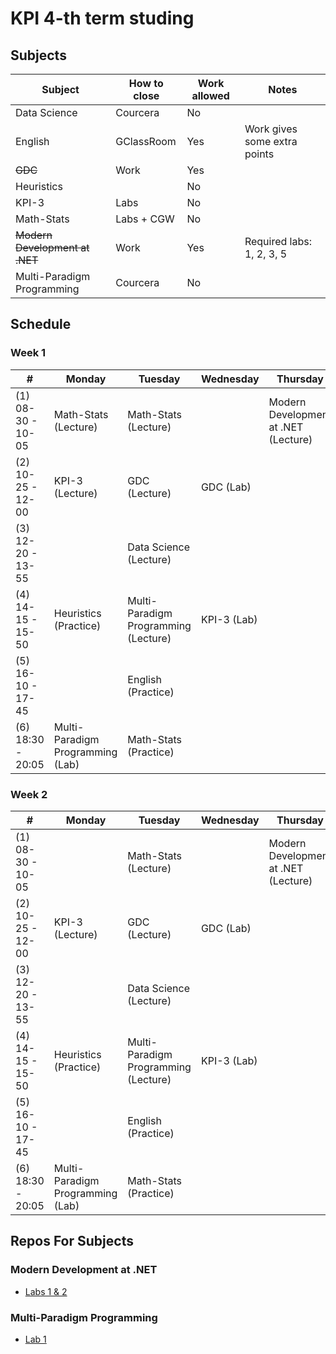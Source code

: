 # KPI 4-th term studing

## Subjects

| Subject                        | How to close | Work allowed | Notes                        |
|--------------------------------|--------------|--------------|------------------------------|
| Data Science                   | Courcera     | No           |                              |
| English                        | GClassRoom   | Yes          | Work gives some extra points |
| ~~GDC~~                        | Work         | Yes          |                              |
| Heuristics                     |              | No           |                              |
| KPI-3                          | Labs         | No           |                              |
| Math-Stats                     | Labs + CGW   | No           |                              |
| ~~Modern Development at .NET~~ | Work         | Yes          | Required labs: 1, 2, 3, 5    |
| Multi-Paradigm Programming     | Courcera     | No           |                              |


## Schedule

### Week 1

| #                      | Monday                           | Tuesday                              | Wednesday   | Thursday                             |
|------------------------|----------------------------------|--------------------------------------|-------------|--------------------------------------|
| (1)<br/> 08-30 - 10-05 | Math-Stats (Lecture)             | Math-Stats (Lecture)                 |             | Modern Development at .NET (Lecture) |
| (2)<br/> 10-25 - 12-00 | KPI-3 (Lecture)                  | GDC (Lecture)                        | GDC (Lab)   |                                      |
| (3)<br/> 12-20 - 13-55 |                                  | Data Science (Lecture)               |             |                                      |
| (4)<br/> 14-15 - 15-50 | Heuristics (Practice)            | Multi-Paradigm Programming (Lecture) | KPI-3 (Lab) |                                      |
| (5)<br/> 16-10 - 17-45 |                                  | English (Practice)                   |             |                                      |
| (6)<br/> 18:30 - 20:05 | Multi-Paradigm Programming (Lab) | Math-Stats (Practice)                |             |                                      |


### Week 2

| #                      | Monday                           | Tuesday                              | Wednesday   | Thursday                             |
|------------------------|----------------------------------|--------------------------------------|-------------|--------------------------------------|
| (1)<br/> 08-30 - 10-05 |                                  | Math-Stats (Lecture)                 |             | Modern Development at .NET (Lecture) |
| (2)<br/> 10-25 - 12-00 | KPI-3 (Lecture)                  | GDC (Lecture)                        | GDC (Lab)   |                                      |
| (3)<br/> 12-20 - 13-55 |                                  | Data Science (Lecture)               |             |                                      |
| (4)<br/> 14-15 - 15-50 | Heuristics (Practice)            | Multi-Paradigm Programming (Lecture) | KPI-3 (Lab) |                                      |
| (5)<br/> 16-10 - 17-45 |                                  | English (Practice)                   |             |                                      |
| (6)<br/> 18:30 - 20:05 | Multi-Paradigm Programming (Lab) | Math-Stats (Practice)                |             |                                      |


## Repos For Subjects

### Modern Development at .NET
 - [Labs 1 & 2](https://github.com/vbardin-kpi/DotnetSubj)

### Multi-Paradigm Programming
- [Lab 1](https://github.com/vbardin-kpi/MPP-L1)
